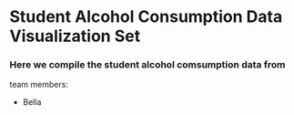 # Student Alcohol Consumption Data Visualization Set

### Here we compile the student alcohol comsumption data from 

team members:
* Bella 


